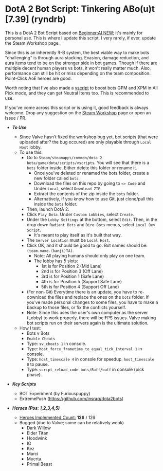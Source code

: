 # DotA 2 Bot Script: Tinkering ABo(u)t [7.39] (ryndrb)

This is a DotA 2 Bot Script based on [Beginner:AI NEW](https://steamcommunity.com/sharedfiles/filedetails/?id=1627071163); it's mainly for personal use.
This is where I update this script. I very rarely, if ever, update the Steam Workshop page.

Since this is an inherently R-B system, the best viable way to make bots "challenging" is through aura stacking. Evasion, damage reduction, and aura items tend to be on the stronger side
in bot games. Though if there are multiple decent human players vs bots, it won't really matter much. Also, performance can still be hit or miss depending on the team composition. Point-Click AoE heroes are good.

Worth noting that I've also made a [vscript](https://github.com/ryndrb/dota2bot/tree/master/Buff) to boost bots GPM and XPM in All Pick mode, and they can get Neutral Items too. This is recommended to use.

If you’ve come across this script or is using it, good feedback is always welcome. Drop any suggestion on the [Steam Workshop](https://steamcommunity.com/sharedfiles/filedetails/?id=3139791706) page or open an Issue / PR.

- ***To Use***
    - Since Valve hasn't fixed the workshop bug yet, bot scripts (that were uploaded after? the bug occured) are only playable through `Local Host` lobby.
    - To use this:
        - Go to `Steam/steamapps/common/dota 2 beta/game/dota/scripts/vscripts`. You will see that there is a `bots` folder inside. Either delete this folder or rename it.
            - Once you've deleted or renamed the bots folder, create a new folder called `bots`.
            - Download the files on this repo by going to `<> Code` and Under `Local`, select `Download ZIP`.
            - Extract the contents of the zip inside the `bots` folder.
            - Alternatively, if you know how to use Git, just clone/pull this inside the `bots` folder.
        - Then, launch DotA 2.
        - Click `Play Dota`. Under `Custom Lobbies`, select `Create`.
        - Under the `Lobby Settings` at the bottom, select `Edit`. Then, in the drop down `Radiant Bots` and `Dire Bots` menus, select `Local Dev Script`.
            - It's meant to play itself as it's built that way.
        - The `Server Location` must be `Local Host`.
        - Click OK, and it should be good to go. Bot names should be: `(team.name.(kanji)TA)`.
            - Note: All playing humans should only play on one team.
            - The lobby has 5 slots:
                -  1st is for Position 2 (Mid Lane)
                -  2nd is for Position 3 (Off Lane)
                -  3rd is for Position 1 (Safe Lane)
                -  4th is for Position 5 (Support Safe Lane)
                -  5th is for Position 4 (Support Off Lane)
        - (For non-Git) Everytime there is an update, you have to re-download the files and replace the ones on the `bots` folder. If you've made personal changes to some files, you have to make a backup to those files, or fix the conflicts yourself.
        - Note: Since this uses the user's own computer as the server (Lobby) to work properly, there will be FPS issues. Valve making bot scripts run on their servers again is the ultimate solution.
    - How I test:
        - Bots v Bots
        - `Enable Cheats`
        - Type: `sv_cheats 1` in console.
        - Type: `host_force_frametime_to_equal_tick_interval 1` in console.
        - Type: `host_timescale 4` in console for speedup. `host_timescale 0` to pause.
        - Type: `script_reload_code bots/Buff/buff` in console (pick phase).

- ***Key Scripts***
    - BOT Experiment (by Furiouspuppy)
    - ExtremePush (https://github.com/insraq/dota2bots)

- ***Heroes (Pos: 1,2,3,4,5)***
    - <ins>Heroes Implemented Count:</ins> **126** / 126
    - Bugged (due to Valve; some can be relatively weak)
        - Dark Willow
        - Elder Titan
        - Hoodwink
        - IO
        - Kez
        - Marci
        - Muerta
        - Primal Beast
